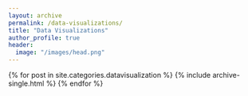 ```yaml
---
layout: archive
permalink: /data-visualizations/
title: "Data Visualizations"
author_profile: true
header:
  image: "/images/head.png"
---
```



{% for post in site.categories.datavisualization %}
      {% include archive-single.html %}
{% endfor %}